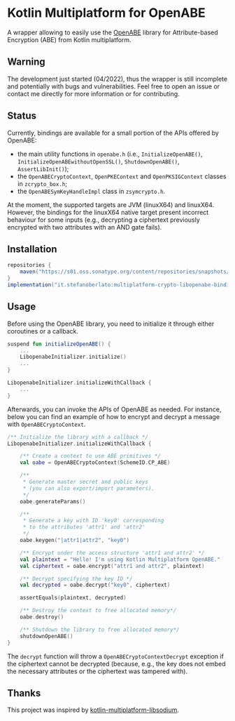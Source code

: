 # Kotlin Multiplatform for OpenABE

A wrapper allowing to easily use the [OpenABE](https://github.com/zeutro/openabe) library for Attribute-based Encryption (ABE) from Kotlin multiplatform.


## Warning

The development just started (04/2022), thus the wrapper is still incomplete and potentially with bugs and vulnerabilities. Feel free to open an issue or contact me directly for more information or for contributing.


## Status

Currently, bindings are available for a small portion of the APIs offered by OpenABE:
* the main utility functions in `openabe.h` (i.e., `InitializeOpenABE()`, `InitializeOpenABEwithoutOpenSSL()`, `ShutdownOpenABE()`, `AssertLibInit()`);
* the `OpenABECryptoContext`, `OpenPKEContext` and `OpenPKSIGContext` classes in `zcrypto_box.h`;
* the `OpenABESymKeyHandleImpl` class in `zsymcrypto.h`.

At the moment, the supported targets are JVM (linuxX64) and linuxX64. However, the bindings for the linuxX64 native target present incorrect behaviour for some inputs (e.g., decrypting a ciphertext previously encrypted with two attributes with an AND gate fails).


## Installation

```gradle
repositories {
    maven("https://s01.oss.sonatype.org/content/repositories/snapshots/")
}
implementation("it.stefanoberlato:multiplatform-crypto-libopenabe-bindings:0.0.1-SNAPSHOT")
```

## Usage

Before using the OpenABE library, you need to initialize it through either coroutines or a callback.

```kotlin
suspend fun initializeOpenABE() {
    ...
    LibopenabeInitializer.initialize()
    ...
}
```

```kotlin
LibopenabeInitializer.initializeWithCallback {
    ... 
}
```

Afterwards, you can invoke the APIs of OpenABE as needed. For instance, below you can find an example of how to encrypt and decrypt a message with `OpenABECryptoContext`.

```kotlin
/** Initialize the library with a callback */
LibopenabeInitializer.initializeWithCallback {

    /** Create a context to use ABE primitives */
    val oabe = OpenABECryptoContext(SchemeID.CP_ABE)

    /**
     * Generate master secret and public keys
     * (you can also export/import parameters).
     */
    oabe.generateParams()

    /**
     * Generate a key with ID 'key0' corresponding
     * to the attributes 'attr1' and 'attr2'
     */
    oabe.keygen("|attr1|attr2", "key0")

    /** Encrypt under the access structure 'attr1 and attr2' */
    val plaintext = "Hello! I'm using Kotlin Multiplatform OpenABE."
    val ciphertext = oabe.encrypt("attr1 and attr2", plaintext)

    /** Decrypt specifying the key ID */
    val decrypted = oabe.decrypt("key0", ciphertext)

    assertEquals(plaintext, decrypted)

    /** Destroy the context to free allocated memory*/
    oabe.destroy()

    /** Shutdown the library to free allocated memory*/
    shutdownOpenABE()
}
```

The `decrypt` function will throw a `OpenABECryptoContextDecrypt` exception if the ciphertext cannot be decrypted (because, e.g., the key does not embed the necessary attributes or the ciphertext was tampered with).


## Thanks

This project was inspired by [kotlin-multiplatform-libsodium](https://github.com/ionspin/kotlin-multiplatform-libsodium).